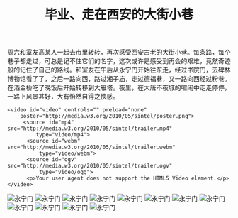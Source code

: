 ﻿---
layout: post
title: 毕业、走在西安的大街小巷
category: 杂谈
description: 即将离开西安，多走走看看
---
周六和室友高某人一起去市里转转，再次感受西安古老的大街小巷。每条路，每个巷子都走过，可总是记不住它们的名字，这次或许是感受到再会的艰难，竟然奇迹般的记住了自己的路线。和室友在午后从永宁门开始往东走，经过书院门，去碑林博物馆看了了，之后一路向西，路过湘子庙，走过德福巷，又一路向西经过粉巷。在洒金桥吃了晚饭后开始转移到大雁塔。夜里，在大唐不夜城的喧闹中走走停停，一路上风景甚好，大有怡然自得之快感。

    <video id="video" controls="" preload="none"
        poster="http://media.w3.org/2010/05/sintel/poster.png">
         <source id="mp4" src="http://media.w3.org/2010/05/sintel/trailer.mp4" 
             type="video/mp4">
          <source id="webm" src="http://media.w3.org/2010/05/sintel/trailer.webm" 
              type="video/webm">
          <source id="ogv" src="http://media.w3.org/2010/05/sintel/trailer.ogv" 
              type="video/ogg">
          <p>Your user agent does not support the HTML5 Video element.</p>
    </video>

![永宁门](/images/2018-06-09-enjoy-xian/1.jpg)
![永宁门](/images/2018-06-09-enjoy-xian/2.jpg)
![永宁门](/images/2018-06-09-enjoy-xian/3.jpg)
![永宁门](/images/2018-06-09-enjoy-xian/4.jpg)
![永宁门](/images/2018-06-09-enjoy-xian/5.jpg)
![永宁门](/images/2018-06-09-enjoy-xian/6.jpg)
![永宁门](/images/2018-06-09-enjoy-xian/7.jpg)
![永宁门](/images/2018-06-09-enjoy-xian/8.jpg)
![永宁门](/images/2018-06-09-enjoy-xian/9.jpg)
![永宁门](/images/2018-06-09-enjoy-xian/10.jpg)
![永宁门](/images/2018-06-09-enjoy-xian/11.jpg)
![永宁门](/images/2018-06-09-enjoy-xian/12.jpg)
